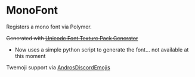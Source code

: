 # MonoFont
Registers a mono font via Polymer.

~~Generated with [Unicode Font Texture Pack Generator](https://codehz.github.io/minecraft-unicode-font-texture-generator-online/)~~
- Now uses a simple python script to generate the font... not available at this moment

Twemoji support via [AndrosDiscordEmojis](https://github.com/Androkai/AndrosDiscordEmojis)
